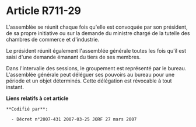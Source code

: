 # Article R711-29

L'assemblée se réunit chaque fois qu'elle est convoquée par son président, de sa propre initiative ou sur la demande du
ministre chargé de la tutelle des chambres de commerce et d'industrie.

Le président réunit également l'assemblée générale toutes les fois qu'il est saisi d'une demande émanant du tiers de ses
membres.

Dans l'intervalle des sessions, le groupement est représenté par le bureau. L'assemblée générale peut déléguer ses pouvoirs
au bureau pour une période et un objet déterminés. Cette délégation est révocable à tout instant.

**Liens relatifs à cet article**

	**Codifié par**:

	  - Décret n°2007-431 2007-03-25 JORF 27 mars 2007

